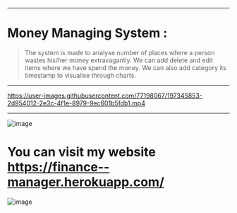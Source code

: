 ------------------
# Money Managing System :
> The system is made to analyse number of places where a person wastes his/her money extravagantly. We can add delete and edit items where we have spend the money.
> We can also add category its timestamp to visualise through charts.

------------------

https://user-images.githubusercontent.com/77198067/197345853-2d954012-2e3c-4f1e-8979-9ec601b5fdb1.mp4

---------------
![image](https://user-images.githubusercontent.com/77198067/197345109-797aa58c-3f98-45e1-879b-50a6c5191d9e.png)
# You can visit my website https://finance--manager.herokuapp.com/
![image](https://user-images.githubusercontent.com/77198067/197345143-f4ac6260-a8c1-41db-b691-4bc8594dbf15.png)
